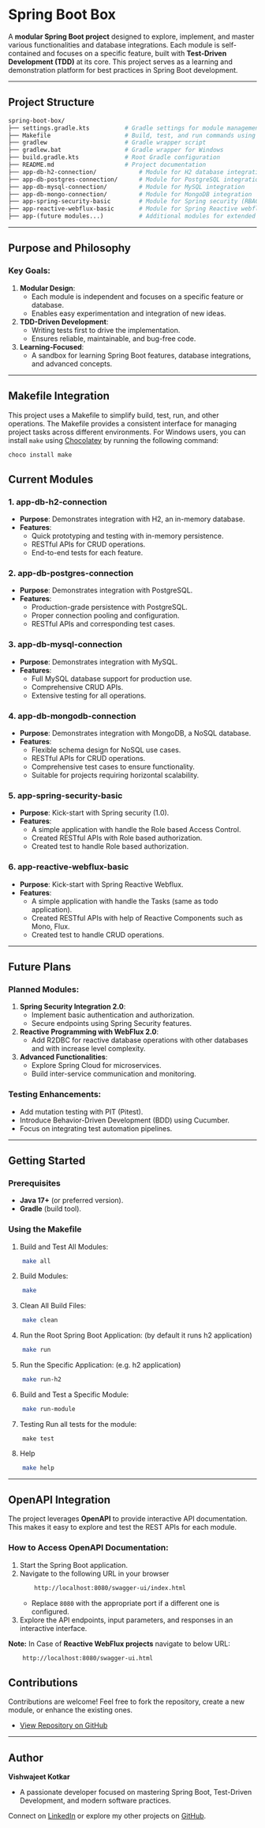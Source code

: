 # Spring Boot Box

A **modular Spring Boot project** designed to explore, implement, and master various functionalities and database integrations. Each module is self-contained and focuses on a specific feature, built with **Test-Driven Development (TDD)** at its core. This project serves as a learning and demonstration platform for best practices in Spring Boot development.

---

## Project Structure

```graphql
spring-boot-box/
├── settings.gradle.kts          # Gradle settings for module management
├── Makefile                     # Build, test, and run commands using Makefile
├── gradlew                      # Gradle wrapper script
├── gradlew.bat                  # Gradle wrapper for Windows
├── build.gradle.kts             # Root Gradle configuration
├── README.md                    # Project documentation
├── app-db-h2-connection/            # Module for H2 database integration
├── app-db-postgres-connection/      # Module for PostgreSQL integration
├── app-db-mysql-connection/         # Module for MySQL integration
├── app-db-mongo-connection/         # Module for MongoDB integration
├── app-spring-security-basic        # Module for Spring security (RBAC)
├── app-reactive-webflux-basic       # Module for Spring Reactive webflux basic
├── app-(future modules...)          # Additional modules for extended functionalities
```

---

## Purpose and Philosophy

### Key Goals:

1. **Modular Design**:
    - Each module is independent and focuses on a specific feature or database.
    - Enables easy experimentation and integration of new ideas.
2. **TDD-Driven Development**:
    - Writing tests first to drive the implementation.
    - Ensures reliable, maintainable, and bug-free code.
3. **Learning-Focused**:
    - A sandbox for learning Spring Boot features, database integrations, and advanced concepts.

---
## Makefile Integration
This project uses a Makefile to simplify build, test, run, and other operations. The Makefile provides a consistent interface for managing project tasks across different environments. For Windows users, you can install `make` using [Chocolatey](https://docs.chocolatey.org/en-us/choco/setup/#install-with-cmdexe) by running the following command:
```bash
choco install make
```

## Current Modules

### **1. app-db-h2-connection**

- **Purpose**: Demonstrates integration with H2, an in-memory database.
- **Features**:
    - Quick prototyping and testing with in-memory persistence.
    - RESTful APIs for CRUD operations.
    - End-to-end tests for each feature.

### **2. app-db-postgres-connection**

- **Purpose**: Demonstrates integration with PostgreSQL.
- **Features**:
    - Production-grade persistence with PostgreSQL.
    - Proper connection pooling and configuration.
    - RESTful APIs and corresponding test cases.

### **3. app-db-mysql-connection**

- **Purpose**: Demonstrates integration with MySQL.
- **Features**:
    - Full MySQL database support for production use.
    - Comprehensive CRUD APIs.
    - Extensive testing for all operations.
 
### **4. app-db-mongodb-connection**

- **Purpose**: Demonstrates integration with MongoDB, a NoSQL database.
- **Features**:
    - Flexible schema design for NoSQL use cases.
    - RESTful APIs for CRUD operations.
    - Comprehensive test cases to ensure functionality.
    - Suitable for projects requiring horizontal scalability.

### **5. app-spring-security-basic**

- **Purpose**: Kick-start with Spring security (1.0).
- **Features**: 
  - A simple application with handle the Role based Access Control.
  - Created RESTful APIs with Role based authorization.
  - Created test to handle Role based authorization.

### **6. app-reactive-webflux-basic**

- **Purpose**: Kick-start with Spring Reactive Webflux.
- **Features**:
    - A simple application with handle the Tasks (same as todo application).
    - Created RESTful APIs with help of Reactive Components such as Mono, Flux.
    - Created test to handle CRUD operations.

---

## Future Plans

### Planned Modules:

1. **Spring Security Integration 2.0**:
    - Implement basic authentication and authorization.
    - Secure endpoints using Spring Security features.
2. **Reactive Programming with WebFlux 2.0**:
    - Add R2DBC for reactive database operations with other databases and with increase level complexity.
3. **Advanced Functionalities**:
    - Explore Spring Cloud for microservices.
    - Build inter-service communication and monitoring.

### Testing Enhancements:

- Add mutation testing with PIT (Pitest).
- Introduce Behavior-Driven Development (BDD) using Cucumber.
- Focus on integrating test automation pipelines.

---

## Getting Started

### Prerequisites

- **Java 17+** (or preferred version).
- **Gradle** (build tool).

### Using the Makefile
1. Build and Test All Modules:
```bash
    make all
```
2. Build Modules:
```bash
    make
```
3. Clean All Build Files:
```bash
    make clean
```
4. Run the Root Spring Boot Application: (by default it runs h2 application)
```bash
    make run
```
5. Run the Specific Application: (e.g. h2 application)
```bash
    make run-h2
```
6. Build and Test a Specific Module:
```bash
    make run-module
```
7. Testing
Run all tests for the module:
```
    make test
```
8. Help
```bash
    make help
```
---

## OpenAPI Integration

The project leverages **OpenAPI** to provide interactive API documentation. This makes it easy to explore and test the REST APIs for each module.

### How to Access OpenAPI Documentation:

1. Start the Spring Boot application.
2. Navigate to the following URL in your browser
    ```bash
        http://localhost:8080/swagger-ui/index.html
    ```
   - Replace `8080` with the appropriate port if a different one is configured.
3. Explore the API endpoints, input parameters, and responses in an interactive interface.

**Note:** In Case of **Reactive WebFlux projects** navigate to below URL:
```bash
    http://localhost:8080/swagger-ui.html
```
## Contributions

Contributions are welcome! Feel free to fork the repository, create a new module, or enhance the existing ones.
-  [View Repository on GitHub](https://github.com/vishwajeet-29-pro/spring-boot-box)
---

## Author

**Vishwajeet Kotkar**

- A passionate developer focused on mastering Spring Boot, Test-Driven Development, and modern software practices.

Connect on [LinkedIn](https://www.linkedin.com/in/vishwajeet-kotkar/) or explore my other projects on [GitHub](https://github.com/vishwajeet-29-pro).
